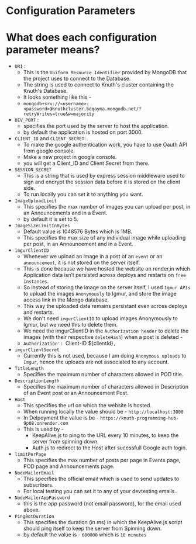 # Configuration Parameters

# What does each configuration parameter means?

- `URI` :
    - This is the `Uniform Resource Identifier` provided by MongoDB that the project uses to connect to the Database.
    - The string is used to connect to Knuth's cluster containing the Knuth's Database.
    - It looks something like this -
    - `mongodb+srv://<username>:<password>@knuthcluster.bdqayma.mongodb.net/?retryWrites=true&w=majority`
- `DEV_PORT` :
    - specifies the port used by the server to host the application.
    - by default the application is hosted on port 3000.
- `CLIENT_ID` and `CLIENT_SECRET`:
    - To make the google authentication work, you have to use Oauth API from google console.
    - Make a new project in google console.
    - you will get a Client_ID and Client Secret from there.
- `SESSION_SECRET`
    - This is a string that is used by express session middleware used to sign and encrypt the session data before it is stored on the client side.
    - To run locally you can set it to anything you want.
- `ImageUploadLimit`
    - This specifies the max number of images you can upload per post, in an Announcements and in a Event.
    - by default it is set to 5.
- `ImageSizeLimitInBytes`
    - Default value is 1048576 Bytes which is 1MB.
    - This specifies the max size of any individual image while uploading per post, in an Announcement and in a Event.
- `imgurClientID`
    - Whenever we upload an image in a post of an `event` or an `announcement`, it is not stored on the server itself.
    - This is done because we have hosted the website on render,in which Application data isn’t persisted across deploys and restarts on `free instances`.
    - So instead of storing the image on the server itself, I used `Igmur APIs` to upload the images `Anonymously` to Igmur, and store the image access link in the Mongo database.
    - This way the uploaded data remains persistant even across deploys and restarts.
    - We don't need `imgurClientID` to upload images Anonymously to Igmur, but we need this to delete them.
    - We need the imgurClientID in the `Authorization header` to delete the images (with their respective `deleteHash`) when a post is deleted -
    - `Authorization': `Client-ID ${clientId}`,`
- `imgurClientSecret`
    - Currently this is not used, because I am doing `Anonymous uploads` to `Imgur`, hence the uploads are not associated to any account.
- `TitleLength`
    - Specifies the maximum number of characters allowed in POD title.
- `DescriptionLength`
    - Specifies the maximum number of characters allowed in Description of an Event post or an Announcement Post.
- `Host`
    - This specifies the url on which the website is hosted.
    - When running locally the value should be - `http://localhost:3000`
    - In Delpoyment the value is be - `https://knuth-programming-hub-9p08.onrender.com`
    - This is used by -
        - KeepAlive.js to ping to the URL every 10 minutes, to keep the server from spinning down.
        - Auth.js to redirect to the Host after sucessfull Google auth login.
- `limitPerPage`
    - This specifies the max number of posts per page in Events page, POD page and Announcements page.
- `NodeMailerEmail`
    - This specifies the official email which is used to send updates to subscribers.
    - For local testing you can set it to any of your devtesting emails.
- `NodeMailerAppPassword`
    - this is the app password (not email password), for the email used above.
- `PingBotDuration`
    - This specifies the duration (in ms) in which the KeepAlive.js script should ping itself to keep the server from Spinning down.
    - by default the value is - `600000` which is `10 minutes`